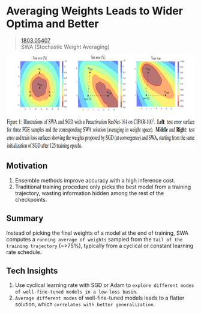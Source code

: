 # Averaging Weights Leads to Wider Optima and Better
> [1803.05407](https://arxiv.org/abs/1803.05407)<br>
> SWA (Stochastic Weight Averaging)
<div align=center><img src="/figures/1803.05407.1.png" style="height: 250px; width: auto;"/></div>

## Motivation 
1. Ensemble methods improve accuracy with a high inference cost.
2. Traditional training procedure only picks the best model from a training trajectory, wasting information hidden among the rest of the checkpoints.

## Summary 
Instead of picking the final weights of a model at the end of training, SWA computes a `running average of weights` sampled from the `tail of the training trajectory` (~>75%), typically from a cyclical or constant learning rate schedule.

## Tech Insights 
1. Use cyclical learning rate with SGD or Adam to `explore different modes of well-fine-tuned models in a low-loss basin`.
2. `Average different modes` of well-fine-tuned models leads to a flatter solution, which `correlates with better generalization`.
